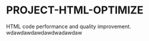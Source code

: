 PROJECT-HTML-OPTIMIZE
=====================

HTML code performance and quality improvement.
wdawdawdawdawdwadawdaw
